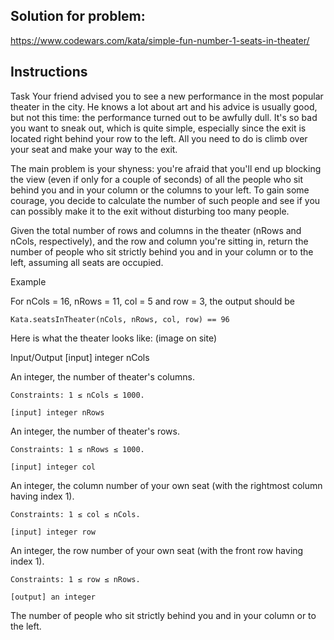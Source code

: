 ## Solution for problem:

https://www.codewars.com/kata/simple-fun-number-1-seats-in-theater/ 

## Instructions

Task
Your friend advised you to see a new performance in the most popular theater in the city. He knows a lot about art and his advice is usually good, but not this time: the performance turned out to be awfully dull. It's so bad you want to sneak out, which is quite simple, especially since the exit is located right behind your row to the left. All you need to do is climb over your seat and make your way to the exit.

The main problem is your shyness: you're afraid that you'll end up blocking the view (even if only for a couple of seconds) of all the people who sit behind you and in your column or the columns to your left. To gain some courage, you decide to calculate the number of such people and see if you can possibly make it to the exit without disturbing too many people.

Given the total number of rows and columns in the theater (nRows and nCols, respectively), and the row and column you're sitting in, return the number of people who sit strictly behind you and in your column or to the left, assuming all seats are occupied.

Example

For nCols = 16, nRows = 11, col = 5 and row = 3, the output should be
```
Kata.seatsInTheater(nCols, nRows, col, row) == 96
```
Here is what the theater looks like:
(image on site)

Input/Output
[input] integer nCols

An integer, the number of theater's columns.
```
Constraints: 1 ≤ nCols ≤ 1000.

[input] integer nRows
```
An integer, the number of theater's rows.
```
Constraints: 1 ≤ nRows ≤ 1000.

[input] integer col
```
An integer, the column number of your own seat (with the rightmost column having index 1).
```
Constraints: 1 ≤ col ≤ nCols.

[input] integer row
```
An integer, the row number of your own seat (with the front row having index 1).
```
Constraints: 1 ≤ row ≤ nRows.

[output] an integer
```
The number of people who sit strictly behind you and in your column or to the left.
